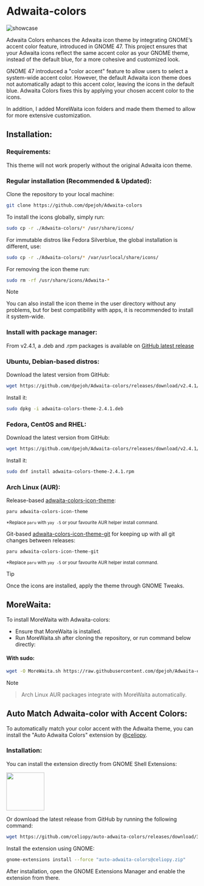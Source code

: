 # Adwaita-colors

![showcase](./v2.3.1.jpg)

Adwaita Colors enhances the Adwaita icon theme by integrating GNOME’s accent color feature, introduced in GNOME 47. This project ensures that your Adwaita icons reflect the same accent color as your GNOME theme, instead of the default blue, for a more cohesive and customized look.

GNOME 47 introduced a "color accent" feature to allow users to select a system-wide accent color. However, the default Adwaita icon theme does not automatically adapt to this accent color, leaving the icons in the default blue. Adwaita Colors fixes this by applying your chosen accent color to the icons.

In addition, I added MoreWaita icon folders and made them themed to allow for more extensive customization.

## Installation:

### Requirements:

This theme will not work properly without the original Adwaita icon theme.

### Regular installation (Recommended & Updated):

Clone the repository to your local machine:

```sh
git clone https://github.com/dpejoh/Adwaita-colors
```

To install the icons globally, simply run:

```sh
sudo cp -r ./Adwaita-colors/* /usr/share/icons/
```
For immutable distros like Fedora Silverblue, the global installation is different, use:

```sh
sudo cp -r ./Adwaita-colors/* /var/usrlocal/share/icons/
```
For removing the icon theme run:
```sh
sudo rm -rf /usr/share/icons/Adwaita-*
```
> [!NOTE]
> You can also install the icon theme in the user directory without any problems, but for best compatibility with apps, it is recommended to install it system-wide.

### Install with package manager:

From v2.4.1, a .deb and .rpm packages is available on [GitHub latest release](https://github.com/dpejoh/Adwaita-colors/releases/tag/v2.4.1)

### Ubuntu, Debian-based distros:

Download the latest version from GitHub:
```sh
wget https://github.com/dpejoh/Adwaita-colors/releases/download/v2.4.1/adwaita-colors-theme-2.4.1.deb
```
Install it:
```sh
sudo dpkg -i adwaita-colors-theme-2.4.1.deb
```
### Fedora, CentOS and RHEL:

Download the latest version from GitHub:
```sh
wget https://github.com/dpejoh/Adwaita-colors/releases/download/v2.4.1/adwaita-colors-theme-2.4.1.rpm
```
Install it:
```sh
sudo dnf install adwaita-colors-theme-2.4.1.rpm
```

### Arch Linux (AUR):

Release-based [adwaita-colors-icon-theme](https://aur.archlinux.org/packages/adwaita-colors-icon-theme):  
```sh
paru adwaita-colors-icon-theme
```
<sup>*Replace `paru` with `yay -S` or your favourite AUR helper install command.</sup>

Git-based [adwaita-colors-icon-theme-git](https://aur.archlinux.org/packages/adwaita-colors-icon-theme-git) for keeping up with all git changes between releases:  
```sh
paru adwaita-colors-icon-theme-git
```
<sup>*Replace `paru` with `yay -S` or your favourite AUR helper install command.</sup>

> [!TIP]
> Once the icons are installed, apply the theme through GNOME Tweaks.

## MoreWaita:

To install MoreWaita with Adwaita-colors:

- Ensure that MoreWaita is installed.
- Run MoreWaita.sh after cloning the repository, or run command below directly:

#### With sudo:
```sh
wget -O MoreWaita.sh https://raw.githubusercontent.com/dpejoh/Adwaita-colors/main/MoreWaita.sh && chmod +x MoreWaita.sh && sudo ./MoreWaita.sh
```

> [!NOTE]
 
> Arch Linux AUR packages integrate with MoreWaita automatically.
## Auto Match Adwaita-color with Accent Colors:

To automatically match your color accent with the Adwaita theme, you can install the "Auto Adwaita Colors" extension by [@celiopy](https://github.com/celiopy/auto-adwaita-colors).

### Installation:

You can install the extension directly from GNOME Shell Extensions:

[<img src="https://micheleg.github.io/dash-to-dock/media/get-it-on-ego.png" height="100">](https://extensions.gnome.org/extension/7529/auto-adwaita-colors/)

Or download the latest release from GitHub by running the following command:

```sh
wget https://github.com/celiopy/auto-adwaita-colors/releases/download/3.0/auto-adwaita-colors@celiopy.zip
```

Install the extension using GNOME:

```sh
gnome-extensions install --force "auto-adwaita-colors@celiopy.zip"
```

After installation, open the GNOME Extensions Manager and enable the extension from there.
